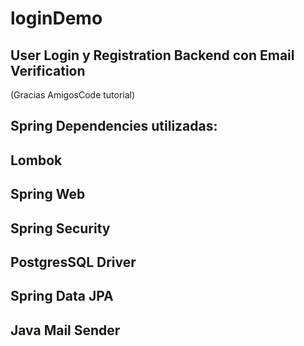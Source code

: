 # loginDemo
## User Login y Registration Backend con Email Verification

(Gracias AmigosCode tutorial)

## Spring Dependencies utilizadas:
## Lombok
## Spring Web
## Spring Security
## PostgresSQL Driver
## Spring Data JPA
## Java Mail Sender
